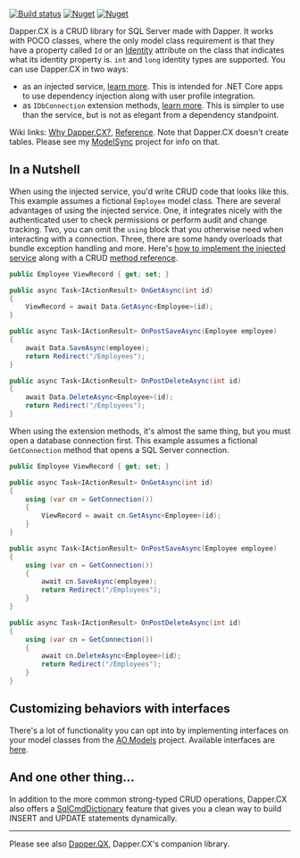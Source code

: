 [![Build status](https://ci.appveyor.com/api/projects/status/90etxh1r0aycv1j9?svg=true)](https://ci.appveyor.com/project/adamosoftware/dapper-cx) 
[![Nuget](https://img.shields.io/nuget/v/Dapper.CX.SqlServer?label=SqlServer)](https://www.nuget.org/packages/Dapper.CX.SqlServer/)
[![Nuget](https://img.shields.io/nuget/v/Dapper.CX.SqlServer.AspNetCore?label=AspNetCore)](https://www.nuget.org/packages/Dapper.CX.SqlServer.AspNetCore/)

Dapper.CX is a CRUD library for SQL Server made with Dapper. It works with POCO classes, where the only model class requirement is that they have a property called `Id` or an [Identity](https://github.com/adamosoftware/DbSchema.Attributes/blob/master/DbSchema.Attributes/Attributes/IdentityAttribute.cs) attribute on the class that indicates what its identity property is. `int` and `long` identity types are supported. You can use Dapper.CX in two ways:

- as an injected service, [learn more](https://github.com/adamfoneil/Dapper.CX/wiki/Using-Dapper.CX-with-Dependency-Injection). This is intended for .NET Core apps to use dependency injection along with user profile integration.
- as `IDbConnection` extension methods, [learn more](https://github.com/adamfoneil/Dapper.CX/wiki/Using-Dapper.CX-Extension-Methods). This is simpler to use than the service, but is not as elegant from a dependency standpoint.

Wiki links: [Why Dapper.CX?](https://github.com/adamosoftware/Dapper.CX/wiki), [Reference](https://github.com/adamosoftware/Dapper.CX/wiki/Crud-method-reference). Note that Dapper.CX doesn't create tables. Please see my [ModelSync](https://github.com/adamosoftware/ModelSync) project for info on that.

## In a Nutshell
When using the injected service, you'd write CRUD code that looks like this. This example assumes a fictional `Employee` model class. There are several advantages of using the injected service. One, it integrates nicely with the authenticated user to check permissions or perform audit and change tracking. Two, you can omit the `using` block that you otherwise need when interacting with a connection. Three, there are some handy overloads that bundle exception handling and more. Here's [how to implement the injected service](https://github.com/adamfoneil/Dapper.CX/wiki/Using-Dapper.CX-with-Dependency-Injection) along with a CRUD [method reference](https://github.com/adamfoneil/Dapper.CX/wiki/SqlCrudService-reference).

```csharp
public Employee ViewRecord { get; set; }

public async Task<IActionResult> OnGetAsync(int id)
{
    ViewRecord = await Data.GetAsync<Employee>(id);
}

public async Task<IActionResult> OnPostSaveAsync(Employee employee)
{
    await Data.SaveAsync(employee);
    return Redirect("/Employees");
}

public async Task<IActionResult> OnPostDeleteAsync(int id)
{
    await Data.DeleteAsync<Employee>(id);
    return Redirect("/Employees");
}
```

When using the extension methods, it's almost the same thing, but you must open a database connection first. This example assumes a fictional `GetConnection` method that opens a SQL Server connection.

```csharp
public Employee ViewRecord { get; set; }

public async Task<IActionResult> OnGetAsync(int id)
{
    using (var cn = GetConnection())
    {
        ViewRecord = await cn.GetAsync<Employee>(id);
    }    
}

public async Task<IActionResult> OnPostSaveAsync(Employee employee)
{
    using (var cn = GetConnection())
    {
        await cn.SaveAsync(employee);
        return Redirect("/Employees");
    }
}

public async Task<IActionResult> OnPostDeleteAsync(int id)
{
    using (var cn = GetConnection())
    {
        await cn.DeleteAsync<Employee>(id);
        return Redirect("/Employees");
    }
}
```

## Customizing behaviors with interfaces
There's a lot of functionality you can opt into by implementing interfaces on your model classes from the [AO.Models](https://github.com/adamfoneil/Models) project. Available interfaces are [here](https://github.com/adamfoneil/Models/tree/master/Models/Interfaces).

## And one other thing...
In addition to the more common strong-typed CRUD operations, Dapper.CX also offers a [SqlCmdDictionary](https://github.com/adamosoftware/Dapper.CX/wiki/Using-SqlCmdDictionary) feature that gives you a clean way to build INSERT and UPDATE statements dynamically.

---
Please see also [Dapper.QX](https://github.com/adamosoftware/Dapper.QX), Dapper.CX's companion library.
